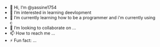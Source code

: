 - 👋 Hi, I’m @yassine1754
- 👀 I’m interested in learning deevlopment
- 🌱 I’m currently learning how to be a programmer and i'm currently using c
- 💞️ I’m looking to collaborate on ...
- 📫 How to reach me ...
- ⚡ Fun fact: ...

<!---
yassine1754/yassine1754 is a ✨ special ✨ repository because its `README.md` (this file) appears on your GitHub profile.
You can click the Preview link to take a look at your changes.
--->
